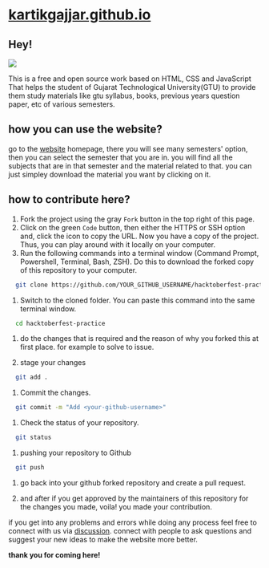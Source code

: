 # [kartikgajjar.github.io](https://kartik2220.github.io/kartikgajjar.github.io/)

## Hey!
![](website.png)

This is a free and open source work based on HTML, CSS and JavaScript That helps the student of Gujarat Technological University(GTU) to provide them study materials like gtu syllabus, books, previous years question paper, etc of various semesters. 

## how you can use the website?

go to the [website](https://kartik2220.github.io/kartikgajjar.github.io/) homepage, there you will see many semesters' option, then you can select the semester that you are in. you will find all the subjects that are in that semester and the material related to that. you can just simpley download the material you want by clicking on it.

## how to contribute here?

1. Fork the project using the gray `Fork` button in the top right of this page.
1. Click on the green `Code` button, then either the HTTPS or SSH option and, click the icon to copy the URL. Now you have a copy of the project. Thus, you can play around with it locally on your computer.
1. Run the following commands into a terminal window (Command Prompt, Powershell, Terminal, Bash, ZSH). Do this to download the forked copy of this repository to your computer.

```bash
  git clone https://github.com/YOUR_GITHUB_USERNAME/hacktoberfest-practice.git
```

1. Switch to the cloned folder. You can paste this command into the same terminal window.

```bash
  cd hacktoberfest-practice
```
1. do the changes that is required and the reason of why you forked this at first place. for example to solve to issue.

1. stage your changes

```bash
  git add .
```

1. Commit the changes.

```bash
  git commit -m "Add <your-github-username>"
```

1. Check the status of your repository.

```bash
  git status
```
1. pushing your repository to Github

```bash
  git push
```
1. go back into your github forked repository and create a pull request.

1. and after if you get approved by the maintainers of this repository for the changes you made, voila! you made your contribution.

if you get into any problems and errors while doing any process feel free to connect with us via [discussion](https://github.com/Kartik2220/kartikgajjar.github.io/discussions). connect with people to ask questions and suggest your new ideas to make the website more better.

**thank you for coming here!** 



